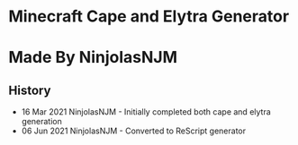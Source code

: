 # Minecraft Cape and Elytra Generator
# Made By NinjolasNJM

## History

- 16 Mar 2021 NinjolasNJM - Initially completed both cape and elytra generation
- 06 Jun 2021 NinjolasNJM - Converted to ReScript generator
